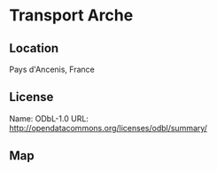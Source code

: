 # Transport Arche
    
## Location

Pays d'Ancenis, France

## License

Name: ODbL-1.0
URL: http://opendatacommons.org/licenses/odbl/summary/

## Map

<WorldMap topic="public-transport/rtfs-rt/Transport_Arche/vehicle_positions/#" />
